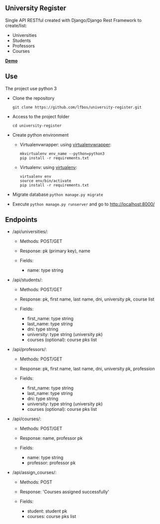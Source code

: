 ## University Register
Single API RESTful created with Django/Django Rest Framework to create/list:

* Universities
* Students
* Professors
* Courses

**[Demo](https://radiant-mesa-96048.herokuapp.com/)**

## Use

The project use python 3

* Clone the repository

    `git clone https://github.com/lfbos/university-register.git`

* Access to the project folder

    `cd university-register`

* Create python environment

    * Virtualenvwrapper: using [virtualenvwrapper](https://virtualenvwrapper.readthedocs.io/en/latest/):

        ```
        mkvirtualenv env_name --python=python3
        pip install -r requirements.txt
        ```

    * Virtualenv: using [virtualenv](https://virtualenv.pypa.io/en/stable/):

        ```
        virtualenv env
        source env/bin/activate
        pip install -r requirements.txt
        ```

* Migrate database `python manage.py migrate`

* Execute `python manage.py runserver` and go to [http://localhost:8000/](http://localhost:8000/)


## Endpoints

* /api/universities/:

    - Methods: POST/GET
    - Response: pk (primary key), name
    - Fields:

        - name: type string


* /api/students/:

    - Methods: POST/GET
    - Response: pk, first name, last name, dni, university pk, course list
    - Fields:

        - first_name: type string
        - last_name: type string
        - dni: type string
        - university: type string (university pk)
        - courses (optional): course pks list

* /api/professors/:

    - Methods: POST/GET
    - Response: pk, first name, last name, dni, university pk, profession
    - Fields:

        - first_name: type string
        - last_name: type string
        - dni: type string
        - university: type string (university pk)
        - courses (optional): course pks list

* /api/courses/:

    - Methods: POST/GET
    - Response: name, professor pk
    - Fields:

        - name: type string
        - professor: professor pk

* /api/assign_courses/:

    - Methods: POST
    - Response: 'Courses assigned successfully'
    - Fields:

        - student: student pk
        - courses: course pks list
